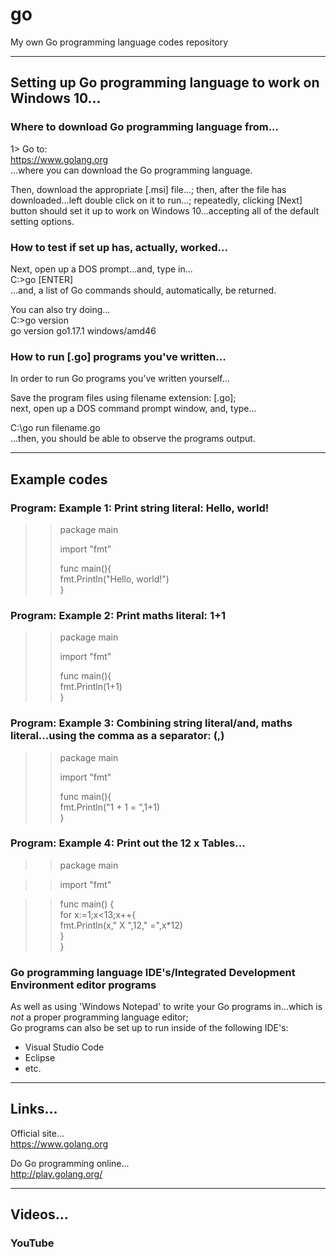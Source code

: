 # go
My own Go programming language codes repository

-----

## Setting up Go programming language to work on Windows 10...

### Where to download Go programming language from...

1> Go to:   
https://www.golang.org  
...where you can download the Go programming language.

Then, download the appropriate [.msi] file...; then, after the file has downloaded...left double click on it to run...; repeatedly, clicking [Next] button should set it up to work on Windows 10...accepting all of the default setting options.

### How to test if set up has, actually, worked...

Next, open up a DOS prompt...and, type in...  
C:\>go [ENTER]  
...and, a list of Go commands should, automatically, be returned.  

You can also try doing...    
C:\>go version  
go version go1.17.1 windows/amd46  

### How to run [.go] programs you've written...

In order to run Go programs you've written yourself...  

Save the program files using filename extension: [.go];   
next, open up a DOS command prompt window, and, type...    

C:\go run filename.go  
...then, you should be able to observe the programs output.   

-----

## Example codes  

### Program: Example 1: Print string literal: Hello, world!

>>package main  
>>
>>import "fmt"  
>>
>>func main(){  
>> fmt.Println("Hello, world!")  
>>}  

### Program: Example 2: Print maths literal: 1+1

>>package main  
>>
>>import "fmt"  
>>
>>func main(){  
>> fmt.Println(1+1)    
>>}  

### Program: Example 3: Combining string literal/and, maths literal...using the comma as a separator: (,)

>>package main  
>>
>>import "fmt"  
>>
>>func main(){  
>> fmt.Println("1 + 1 = ",1+1)    
>>}  

### Program: Example 4: Print out the 12 x Tables...

>>package main  

>>import "fmt"   

>>func main() {  
>>	for x:=1;x<13;x++{  
>>	 fmt.Println(x," X ",12," =",x*12)  
>>	}  
>>}  

### Go programming language IDE's/Integrated Development Environment editor programs  

As well as using 'Windows Notepad' to write your Go programs in...which is *not* a proper programming language editor;  
Go programs can also be set up to run inside of the following IDE's:  

- Visual Studio Code  
- Eclipse   
- etc.  

-----

## Links...

Official site...  
https://www.golang.org  

Do Go programming online...  
http://play.golang.org/

-----

## Videos...  

### YouTube  




